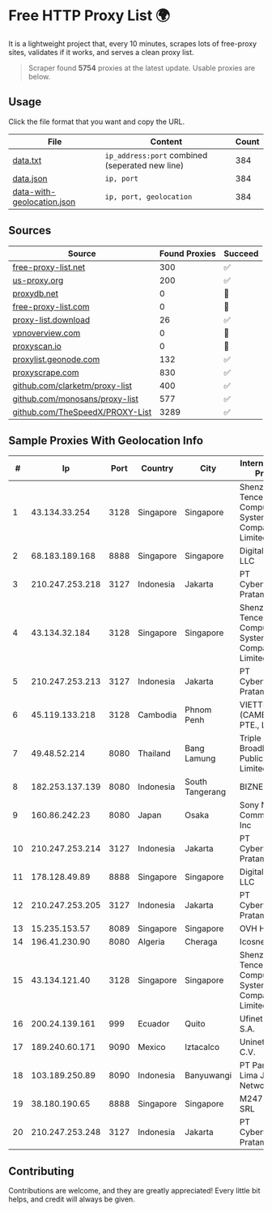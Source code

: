 
# Free HTTP Proxy List 🌍

It is a lightweight project that, every 10 minutes, scrapes lots of free-proxy sites, validates if it works, and serves a clean proxy list.


> Scraper found **5754** proxies at the latest update. Usable proxies are below.

## Usage

Click the file format that you want and copy the URL.


|File|Content|Count|
|----|-------|-----|
|[data.txt](https://raw.githubusercontent.com/themiralay/Proxy-List-World/master/data.txt)|`ip_address:port` combined (seperated new line)|384|
|[data.json](https://raw.githubusercontent.com/themiralay/Proxy-List-World/master/data.json)|`ip, port`|384|
|[data-with-geolocation.json](https://raw.githubusercontent.com/themiralay/Proxy-List-World/master/data-with-geolocation.json)|`ip, port, geolocation`|384|

## Sources

|Source|Found Proxies|Succeed|
|------|-------------|-------|
|[free-proxy-list.net](https://free-proxy-list.net)|300|✅|
|[us-proxy.org](https://www.us-proxy.org)|200|✅|
|[proxydb.net](http://proxydb.net)|0|🚫|
|[free-proxy-list.com](https://free-proxy-list.com/?page=&port=&type%5B%5D=http&type%5B%5D=https&up_time=0&search=Search)|0|🚫|
|[proxy-list.download](https://www.proxy-list.download/HTTP)|26|✅|
|[vpnoverview.com](https://vpnoverview.com/privacy/anonymous-browsing/free-proxy-servers)|0|🚫|
|[proxyscan.io](https://www.proxyscan.io)|0|🚫|
|[proxylist.geonode.com](https://proxylist.geonode.com/api/proxy-list?limit=300&page=1&sort_by=lastChecked&sort_type=desc&protocols=http,https)|132|✅|
|[proxyscrape.com](https://api.proxyscrape.com/v2/?request=displayproxies&protocol=http&timeout=10000&country=all&ssl=all&anonymity=all)|830|✅|
|[github.com/clarketm/proxy-list](https://raw.githubusercontent.com/clarketm/proxy-list/master/proxy-list-raw.txt)|400|✅|
|[github.com/monosans/proxy-list](https://raw.githubusercontent.com/monosans/proxy-list/main/proxies/http.txt)|577|✅|
|[github.com/TheSpeedX/PROXY-List](https://raw.githubusercontent.com/TheSpeedX/PROXY-List/master/http.txt)|3289|✅|


## Sample Proxies With Geolocation Info

|#|Ip|Port|Country|City|Internet Service Provider|
|-|--|----|-------|----|-------------------------|
|1|43.134.33.254|3128|Singapore|Singapore|Shenzhen Tencent Computer Systems Company Limited|
|2|68.183.189.168|8888|Singapore|Singapore|DigitalOcean, LLC|
|3|210.247.253.218|3127|Indonesia|Jakarta|PT Cybertechtonic Pratama|
|4|43.134.32.184|3128|Singapore|Singapore|Shenzhen Tencent Computer Systems Company Limited|
|5|210.247.253.213|3127|Indonesia|Jakarta|PT Cybertechtonic Pratama|
|6|45.119.133.218|3128|Cambodia|Phnom Penh|VIETTEL (CAMBODIA) PTE., LTD|
|7|49.48.52.214|8080|Thailand|Bang Lamung|Triple T Broadband Public Company Limited|
|8|182.253.137.139|8080|Indonesia|South Tangerang|BIZNET|
|9|160.86.242.23|8080|Japan|Osaka|Sony Network Communications Inc|
|10|210.247.253.214|3127|Indonesia|Jakarta|PT Cybertechtonic Pratama|
|11|178.128.49.89|8888|Singapore|Singapore|DigitalOcean, LLC|
|12|210.247.253.205|3127|Indonesia|Jakarta|PT Cybertechtonic Pratama|
|13|15.235.153.57|8089|Singapore|Singapore|OVH Hosting|
|14|196.41.230.90|8080|Algeria|Cheraga|Icosnet SPA|
|15|43.134.121.40|3128|Singapore|Singapore|Shenzhen Tencent Computer Systems Company Limited|
|16|200.24.139.161|999|Ecuador|Quito|Ufinet Panama S.A.|
|17|189.240.60.171|9090|Mexico|Iztacalco|Uninet S.A. de C.V.|
|18|103.189.250.89|8090|Indonesia|Banyuwangi|PT Pandawa Lima Java Network|
|19|38.180.190.65|8888|Singapore|Singapore|M247 Europe SRL|
|20|210.247.253.248|3127|Indonesia|Jakarta|PT Cybertechtonic Pratama|



## Contributing

Contributions are welcome, and they are greatly appreciated! Every
little bit helps, and credit will always be given.

